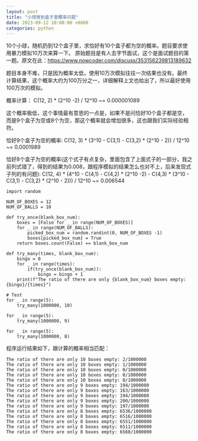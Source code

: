 ```yaml
---
layout: post
title: "小球放到盒子里概率问题"
date: 2023-09-12 10:00:00 +0800
categories: python
--- 
```


10个小球，随机扔到12个盒子里，求恰好有10个盒子都为空的概率。题目要求使用暴力模拟10万次来算一下。
原始题目是有人去字节面试，这个是面试题目的第一题。原文在此：https://www.nowcoder.com/discuss/353156239813189632

题目本身不难，只是因为概率太低，使用10万次模拟往往一次结果也没有。最终计算结果，这个概率大约为100万分之一，详细解释上文也给出了，所以最好使用100万次的模拟。

概率计算： C(12, 2) * (2^10 -2) / 12^10 ~= 0.000001089

这个概率极低，这个事情最有意思的一点是，如果不是问恰好10个盒子都是空，而是9个盒子为空或8个为空，那这个概率就会增加很多，这也跟我们实际经验相符。

恰好9个盒子为空的概率: C(12, 3) * (3^10 - C(3,1) - C(3,2) * (2^10 - 2)) / 12^10 ~= 0.0001989

恰好8个盒子为空的概率(这个式子有点复杂，里面包含了上面式子的一部分，我之前列式错了，得到的结果为0.008，跟程序模拟的结果怎么也对不上，后来发现式子列的有问题): 
C(12, 4) * (4^10 - C(4,1) - C(4,2) * (2^10 -2) - C(4,3) * (3^10 - C(3,1) - C(3,2) * (2^10 - 2))) / 12^10 ~= 0.006544

``` 
import random

NUM_OF_BOXES = 12
NUM_OF_BALLS = 10

def try_once(blank_box_num):
    boxes = [False for _ in range(NUM_OF_BOXES)] 
    for _ in range(NUM_OF_BALLS): 
        picked_box_num = random.randint(0, NUM_OF_BOXES -1) 
        boxes[picked_box_num] = True
    return boxes.count(False) == blank_box_num

def try_many(times, blank_box_num):
    bingo = 0
    for _ in range(times):
        if(try_once(blank_box_num)):
            bingo = bingo + 1
    print(f"The ratio of there are only {blank_box_num} boxes empty: {bingo}/{times}")

# Test
for _ in range(5):
    try_many(1000000, 10)

for _ in range(5):
    try_many(1000000, 9)

for _ in range(5):
    try_many(1000000, 8)
```

程序运行结果如下，跟计算的概率相当匹配：
```
The ratio of there are only 10 boxes empty: 2/1000000
The ratio of there are only 10 boxes empty: 1/1000000
The ratio of there are only 10 boxes empty: 0/1000000
The ratio of there are only 10 boxes empty: 0/1000000
The ratio of there are only 10 boxes empty: 0/1000000
The ratio of there are only 9 boxes empty: 194/1000000
The ratio of there are only 9 boxes empty: 163/1000000
The ratio of there are only 9 boxes empty: 194/1000000
The ratio of there are only 9 boxes empty: 200/1000000
The ratio of there are only 9 boxes empty: 197/1000000
The ratio of there are only 8 boxes empty: 6536/1000000
The ratio of there are only 8 boxes empty: 6516/1000000
The ratio of there are only 8 boxes empty: 6551/1000000
The ratio of there are only 8 boxes empty: 6511/1000000
The ratio of there are only 8 boxes empty: 6560/1000000
``` 